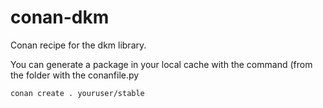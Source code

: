 # conan-dkm
Conan recipe for the dkm library.

You can generate a package in your local cache with the command (from the folder with the conanfile.py
```
conan create . youruser/stable
```
